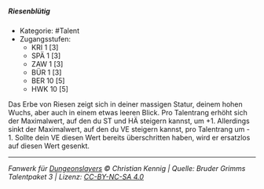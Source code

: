 <!---
Dies ist ein Fanwerk für DUNGEONSLAYERS © von Christian Kennig

Quellen:      [Bruder Grimms Talentpaket 3](https://www.f-space.de/ds4/downloads.html)
              [Talentbeschreibungen](https://www.f-space.de/ds4/tools-talentcards.html)
License:      [CC-BY-NC-SA 4.0](https://creativecommons.org/licenses/by-nc-sa/4.0/deed.de)
Richtlinien:  [Fanwerkrichtlinien](https://www.dungeonslayers.net/fanwerk-richtlinien/)
Autor:        Zauberlehrling
-->

##### Riesenblütig

- Kategorie: #Talent
- Zugangsstufen:
  - KRI 1 [3]
  - SPÄ 1 [3]
  - ZAW 1 [3]
  - BÜR 1 [3]
  - BER 10 [5]
  - HWK 10 [5]

Das Erbe von Riesen zeigt sich in deiner massigen Statur, deinem hohen Wuchs, aber auch in einem etwas leeren Blick. Pro Talentrang erhöht sich der Maximalwert, auf den du ST und HÄ steigern kannst, um +1. Allerdings sinkt der Maximalwert, auf den du VE steigern kannst, pro Talentrang um - 1. Sollte dein VE diesen Wert bereits überschritten haben, wird er ersatzlos auf diesen Wert gesenkt.

---

_Fanwerk für [Dungeonslayers](https://www.dungeonslayers.net/) © Christian Kennig | Quelle: Bruder Grimms Talentpaket 3 | Lizenz: [CC-BY-NC-SA 4.0](https://creativecommons.org/licenses/by-nc-sa/4.0/deed.de)_
